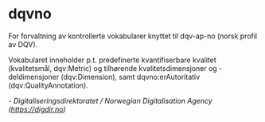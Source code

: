 # dqvno

For forvaltning av kontrollerte vokabularer knyttet til dqv-ap-no (norsk profil av DQV). 

Vokabularet inneholder p.t. predefinerte kvantifiserbare kvalitet (kvalitetsmål, dqv:Metric) og tilhørende kvalitetsdimensjoner og -deldimensjoner (dqv:Dimension), samt dqvno:erAutoritativ (dqv:QualityAnnotation). 

\- _Digitaliseringsdirektoratet / Norwegian Digitalisation Agency (https://digdir.no)_ 
